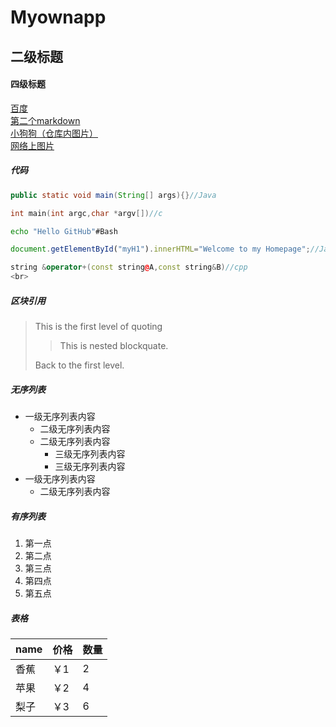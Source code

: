 # Myownapp
## 二级标题
#### 四级标题
[百度](http://baidu.com)<br>
[第二个markdown](https://github.com/Finger-crossed/Myownapp/blob/master/second/second.md)<br>
[小狗狗（仓库内图片）](https://github.com/Finger-crossed/Myownapp/blob/master/myown.jpg)<br>
[网络上图片](http://www.baidu.com/img/bdlogo.gif)<br>
##### 代码<br>
```Java
public static void main(String[] args){}//Java
```
```c
int main(int argc,char *argv[])//c
```
```Bash
echo "Hello GitHub"#Bash
```
```Javascript
document.getElementById("myH1").innerHTML="Welcome to my Homepage";//Javascript
```
```cpp
string &operator+(const string@A,const string&B)//cpp  
<br>
```
##### 区块引用<br>
> This is the first level of quoting
> 
>> This is nested blockquate.
>
> Back to the first level.
##### 无序列表<br>
* 一级无序列表内容<br>
  -  二级无序列表内容<br>
  -  二级无序列表内容<br>
     -   三级无序列表内容<br>
     -   三级无序列表内容<br>
* 一级无序列表内容<br>
  -  二级无序列表内容<br>
##### 有序列表<br>
1. 第一点
2. 第二点
3. 第三点
4. 第四点
5. 第五点<br>
##### 表格<br>
| name | 价格 | 数量 |
|--|--|--|
| 香蕉 | ￥1 | 2	|
| 苹果 | ￥2 | 4	|
| 梨子 | ￥3 | 6	|




